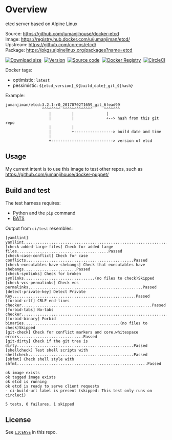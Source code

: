 Overview
========

etcd server based on Alpine Linux

Source:   https://github.com/jumanjihouse/docker-etcd<br/>
Image:    https://registry.hub.docker.com/u/jumanjiman/etcd/<br/>
Upstream: https://github.com/coreos/etcd/<br/>
Package:  https://pkgs.alpinelinux.org/packages?name=etcd<br/>

[![Download size](https://images.microbadger.com/badges/image/jumanjiman/etcd.svg)](http://microbadger.com/images/jumanjiman/etcd)&nbsp;
[![Version](https://images.microbadger.com/badges/version/jumanjiman/etcd.svg)](http://microbadger.com/images/jumanjiman/etcd)&nbsp;
[![Source code](https://images.microbadger.com/badges/commit/jumanjiman/etcd.svg)](http://microbadger.com/images/jumanjiman/etcd)&nbsp;
[![Docker Registry](https://img.shields.io/docker/pulls/jumanjiman/etcd.svg)](https://registry.hub.docker.com/u/jumanjiman/etcd/)&nbsp;
[![CircleCI](https://circleci.com/gh/jumanjihouse/docker-etcd.svg?style=svg)](https://circleci.com/gh/jumanjihouse/docker-etcd)

Docker tags:

* optimistic: `latest`
* pessimistic: `${etcd_version}_${build_date}_git_${hash}`

Example:

    jumanjiman/etcd:3.2.1-r0_20170702T1659_git_6fead99
                    ^^^^^^^^ ^^^^^^^^^^^^^     ^^^^^^^
                       |         |              |
                       |         |              +--> hash from this git repo
                       |         |
                       |         +-----------------> build date and time
                       |
                       +---------------------------> version of etcd


Usage
-----

My current intent is to use this image to test other repos, such as
https://github.com/jumanjihouse/docker-puppet/


Build and test
--------------

The test harness requires:

* Python and the `pip` command
* [BATS](https://github.com/bats-core/bats-core)

Output from `ci/test` resembles:

    [yamllint] yamllint..........................................................................Passed
    [check-added-large-files] Check for added large files........................................Passed
    [check-case-conflict] Check for case conflicts...............................................Passed
    [check-executables-have-shebangs] Check that executables have shebangs.......................Passed
    [check-symlinks] Check for broken symlinks...............................(no files to check)Skipped
    [check-vcs-permalinks] Check vcs permalinks..................................................Passed
    [detect-private-key] Detect Private Key......................................................Passed
    [forbid-crlf] CRLF end-lines checker.........................................................Passed
    [forbid-tabs] No-tabs checker................................................................Passed
    [forbid-binary] Forbid binaries..........................................(no files to check)Skipped
    [git-check] Check for conflict markers and core.whitespace errors............................Passed
    [git-dirty] Check if the git tree is dirty...................................................Passed
    [shellcheck] Test shell scripts with shellcheck..............................................Passed
    [shfmt] Check shell style with shfmt.........................................................Passed

    ok image exists
    ok tagged image exists
    ok etcd is running
    ok etcd is ready to serve client requests
    - ci-build-url label is present (skipped: This test only runs on circleci)

    5 tests, 0 failures, 1 skipped


License
-------

See [`LICENSE`](LICENSE) in this repo.
